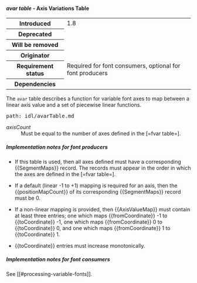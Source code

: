 <h4 id="avar"><dfn>avar table</dfn> - Axis Variations Table</h4>

<table>
    <tr><th>Introduced</th> <td> 1.8 </td> </tr>
    <tr><th>Deprecated</th> <td> </td> </tr>
    <tr><th>Will be removed</th> <td> </td> </tr>
    <tr><th>Originator</th> <td> </td> </tr>
    <tr><th>Requirement status</th> <td> Required for font consumers, optional for font producers</td> </tr>
    <tr><th>Dependencies</th> <td> </td> </tr>
</table>

The `avar` table describes a function for variable font axes to map between a linear axis value and a set of piecewise linear functions.

<pre class=include>path: idl/avarTable.md</pre>


<dl dfn-type=attribute dfn-for=avarTable>
  <dt><dfn>axisCount</dfn></dt>
  <dd>Must be equal to the number of axes defined in the [=fvar table=].</dd>
</dl>

<h5 id="avar.in-prod">Implementation notes for font producers</h5>

* If this table is used, then all axes defined must have a corresponding {{SegmentMaps}} record. The records must appear in the order in which the axes are defined in the [=fvar table=].

* If a default (linear -1 to +1) mapping is required for an axis, then the {{positionMapCount}} of its corresponding {{SegmentMaps}} record must be 0.

* If a non-linear mapping is provided, then {{AxisValueMap}} must contain at least three entries; one which maps {{fromCoordinate}} -1 to {{toCoordinate}} -1, one which maps {{fromCoordinate}} 0 to {{toCoordinate}} 0, and one which maps {{fromCoordinate}} 1 to {{toCoordinate}} 1.

* {{toCoordinate}} entries must increase monotonically.

<h5 id="avar.in-cons">Implementation notes for font consumers</h5>

See [[#processing-variable-fonts]].

